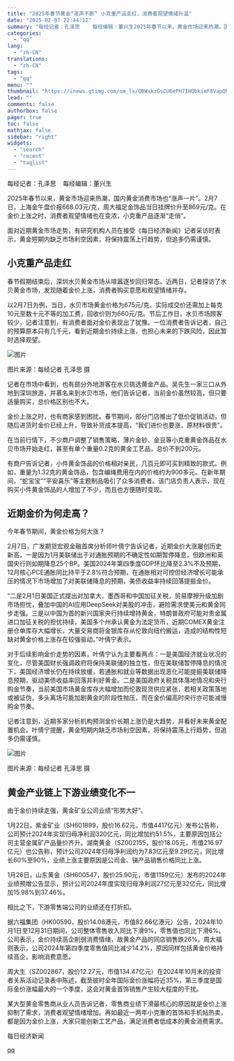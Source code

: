```yaml
---
title: "2025年春节黄金“涨声不断” 小克重产品走红，消费者观望情绪升温"
date: "2025-02-07 22:44:12"
summary: "每经记者：孔泽思    每经编辑：董兴生2025年春节以来，黄金市场迎来热潮，国内黄金消费市场也“涨..."
categories:
  - "qq"
lang:
  - "zh-CN"
translations:
  - "zh-CN"
tags:
  - "qq"
menu: ""
thumbnail: "https://inews.gtimg.com/om_ls/OBWxkzGsCU6ePH7IHQbkimF8VapQhGSBbXVpo2VYraSCEAA_640360/0"
lead: ""
comments: false
authorbox: false
pager: true
toc: false
mathjax: false
sidebar: "right"
widgets:
  - "search"
  - "recent"
  - "taglist"
---
```


每经记者：孔泽思    每经编辑：董兴生

2025年春节以来，黄金市场迎来热潮，国内黄金消费市场也“涨声一片”。2月7日，上海金午盘价报668.03元/克，周大福足金饰品当日挂牌价升至869元/克。在金价上涨之时，消费者观望情绪也在变浓，小克重产品逐渐“走俏”。

面对近期黄金市场走势，有研究机构人员在接受《每日经济新闻》记者采访时表示，黄金短期内缺乏市场利空因素，将保持震荡上行趋势，但追多仍需谨慎。

小克重产品走红
-------

春节假期结束后，深圳水贝黄金市场从喧嚣逐步回归常态。近两日，记者探访了水贝黄金市场，发现随着金价上涨，消费者购买意愿和观望情绪并存。

以2月7日为例，当日，水贝市场黄金价格为675元/克，实际成交价还需加上每克10元至数十元不等的加工费，回收价则为660元/克。节后工作日，水贝市场顾客较少，记者注意到，有消费者面对金价表现出了犹豫。一位消费者告诉记者，自己的预算原本只有几千元，看到近期金价持续上涨，也担心未来的下跌风险，因此暂时选择观望。

![图片](https://inews.gtimg.com/om_bt/OrOZ9BzCSBjKvhbCL5NS5fjFjw5tGhh1l7y4fOKXh2RPgAA/1000)

图片来源：每经记者 孔泽思 摄

记者在市场中看到，也有部分外地游客在水贝挑选黄金产品。吴先生一家三口从外地到深圳旅游，并慕名来到水贝市场，他们告诉记者，当前金价虽然较高，但只要适量购买，总价格区别也不大。

金价上涨之时，也有商家感到困扰。春节期间，部分门店推出了低价促销活动，但随后进货时金价已经上升，导致补货成本提高，“我们进价也要涨，原材料很贵”。

在当前行情下，不少商户调整了销售策略，薄片金钞、金豆等小克重黄金饰品在水贝市场开始走红，甚至有单个重量0.2克的黄金工艺品，总价不到200元。

有商户告诉记者，小件黄金饰品的价格相对亲民，几百元即可买到精致的款式。例如，重量为1.32克的黄金饰品，包含编绳费用在内的价格约为900多元。在新年期间，“蛇宝宝”“平安喜乐”等主题制品吸引了众多消费者。该门店负责人表示，现在购买小件黄金饰品的人增加了不少，而且也方便随时变现。

近期金价为何走高？
---------

今年春节期间，黄金价格为何大涨？

2月7日，广发期货宏观金融首席分析师叶倩宁告诉记者，近期金价大涨屡创历史新高，一是因为1月美联储出于对通胀预期的不确定性如期暂停降息，但欧洲和英国央行则如期降息25个BP。美国2024年第四季度GDP环比降至2.3%不及预期，12月核心PCE通胀同比持平于2.8%符合预期，在通胀相对可控但经济增长可能承压的情况下市场增加了对美联储降息的预期，美债收益率持续回落提振金价。

“二是2月1日美国正式提出对加拿大、墨西哥和中国加征关税，贸易摩擦升级加剧市场担忧，叠加中国的AI应用DeepSeek对美股的冲击，避险需求使美元和黄金同步走强。三是以中国为首的新兴国家央行持续增持黄金，特朗普政府可能对贵金属进口加征关税的担忧持续，美国多个州承认黄金为法定货币，近期COMEX黄金注册仓单库存大幅增长，大量交易商将金银库存从伦敦向纽约搬运，造成的结构性短缺对黄金价格上涨存在较强驱动。”叶倩宁表示。

对于后续影响金价走势的因素，叶倩宁认为主要看两点：一是美国经济就业状况的变化，尽管美国财长强调政府将保持美联储的独立性，但在美联储暂停降息的情况下，美国经济增长仍在持续放缓，若通胀和就业等数据出现恶化可能提振美联储降息预期，驱动美债收益率回落并利好黄金。二是美国政府关税具体落地情况和央行购金节奏，当前美国市场黄金库存大幅增加而伦敦现货供应紧张，若相关政策落地或被证伪，多头离场可能加剧黄金的阶段性抛压，而在金价偏高时央行亦可能减慢购金节奏。

记者注意到，近期多家分析机构预测金价长期上涨仍是大趋势，并看好未来黄金配置机会。叶倩宁提醒，黄金短期内缺乏市场利空因素，将保持震荡上行趋势，但追多仍需谨慎。

![图片](https://inews.gtimg.com/om_bt/OYKVM3DjmOIk3YBxtR2-N0HOvnHgVdWlEi5DQu_THhldQAA/641)

图片来源：每经记者 孔泽思 摄

黄金产业链上下游业绩变化不一
--------------

由于金价持续走强，黄金矿业公司业绩“形势大好”。

1月22日，紫金矿业（SH601899，股价16.62元，市值4417亿元）发布公告称，公司预计2024年实现归母净利润320亿元，同比增加约51.5%，主要原因包括公司主营金属矿产品量价齐升。湖南黄金（SZ002155，股价18.05元，市值216.97亿元）也公告称，预计公司2024年归母净利润约为7.83亿元至9.29亿元，同比增长60%至90%，业绩上涨主要原因是公司金、锑产品销售价格同比上涨。

1月26日，山东黄金（SH600547，股价25.90元，市值1159亿元）发布的2024年业绩预增公告显示，预计公司2024年度实现归母净利润27亿元至32亿元，同比增加15.98%到37.46%。

相比之下，下游零售端公司的业绩还在打折扣。

据六福集团（HK00590，股价14.08港元，市值82.66亿港元）公告，2024年10月1日至12月31日期间，公司整体零售收入同比下滑9%，零售值也同比下滑6%。公司表示，金价持续高企削弱消费情绪，故黄金产品的同店销售跌26%。周大福则表示，公司2024年第四季度零售值同比减少14.2%，原因同样包括黄金价格持续高企，影响消费意愿。

周大生（SZ002867，股价12.27元，市值134.47亿元）在2024年10月末的投资者关系活动记录表中陈述，截至彼时全年国际金价涨幅将近35%，第三季度是国际金价涨幅最大的一个季度，这会对黄金首饰销售产生较大程度的干扰。

某大型黄金零售商从业人员告诉记者，零售商业绩下滑最核心的原因就是金价上涨抑制了需求，消费者观望情绪增加。再如最近一两年小克重的首饰和手机帖热卖，都是因为金价上涨，大家只能创新工艺产品，满足消费者低成本的黄金消费需求。

  

每日经济新闻

[qq](https://new.qq.com/rain/a/20250207A098N200)
